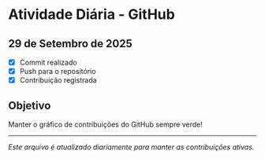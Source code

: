 # Atividade Diária - GitHub

## 29 de Setembro de 2025
- [x] Commit realizado
- [x] Push para o repositório
- [x] Contribuição registrada

## Objetivo
Manter o gráfico de contribuições do GitHub sempre verde!

---
*Este arquivo é atualizado diariamente para manter as contribuições ativas.*
